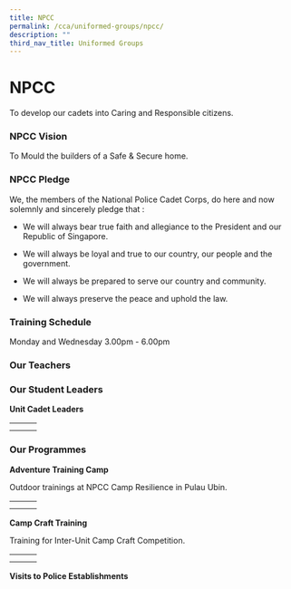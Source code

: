```yaml
---
title: NPCC
permalink: /cca/uniformed-groups/npcc/
description: ""
third_nav_title: Uniformed Groups
---
```

# NPCC

To develop our cadets into Caring and Responsible citizens.

### NPCC Vision

To Mould the builders of a Safe & Secure home.

### NPCC Pledge

We, the members of the National Police Cadet Corps, do here and now solemnly and sincerely pledge that :

*   We will always bear true faith and allegiance to the President and our Republic of Singapore.  
    
*   We will always be loyal and true to our country, our people and the government.  
    
*   We will always be prepared to serve our country and community.  
    
*   We will always preserve the peace and uphold the law.  

### Training Schedule

Monday and Wednesday 3.00pm - 6.00pm

### Our Teachers




### Our Student Leaders

**Unit Cadet Leaders**

|   |   |   |
|:---:|:---:|:---:|
|   |   |   |
|   |   |   |

### Our Programmes

**Adventure Training Camp**

Outdoor trainings at NPCC Camp Resilience in Pulau Ubin.

|   |   |   |
|:---:|:---:|:---:|
|   |   |   |
|   |   |   |


**Camp Craft Training**

Training for Inter-Unit Camp Craft Competition.

|   |   |   |
|:---:|:---:|:---:|
|   |   |   |
|   |   |   |


**Visits to Police Establishments**